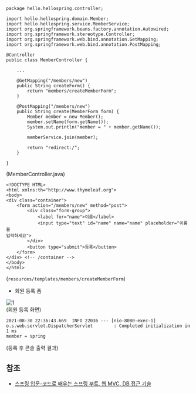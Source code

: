 ```
package hello.hellospring.controller;

import hello.hellospring.domain.Member;
import hello.hellospring.service.MemberService;
import org.springframework.beans.factory.annotation.Autowired;
import org.springframework.stereotype.Controller;
import org.springframework.web.bind.annotation.GetMapping;
import org.springframework.web.bind.annotation.PostMapping;

@Controller
public class MemberController {

    ...

    @GetMapping("/members/new")
    public String createForm() {
        return "members/createMemberForm";
    }

    @PostMapping("/members/new")
    public String create(MemberForm form) {
        Member member = new Member();
        member.setName(form.getName());
        System.out.println("member = " + member.getName());

        memberService.join(member);

        return "redirect:/";
    }

}
```
(MemberController.java)

```
<!DOCTYPE HTML>
<html xmlns:th="http://www.thymeleaf.org">
<body>
<div class="container">
    <form action="/members/new" method="post">
        <div class="form-group">
            <label for="name">이름</label>
            <input type="text" id="name" name="name" placeholder="이름을
입력하세요">
        </div>
        <button type="submit">등록</button>
    </form>
</div> <!-- /container -->
</body>
</html>
```
(```resources/templates/members/createMemberForm```)
* 회원 등록 폼

![1](https://raw.githubusercontent.com/smpark1020/tistory/master/Spring/%5B%EC%8A%A4%ED%94%84%EB%A7%81%20%EC%9E%85%EB%AC%B8%5D%20%ED%9A%8C%EC%9B%90%20%EC%9B%B9%20%EA%B8%B0%EB%8A%A5%20-%20%EB%93%B1%EB%A1%9D/1.PNG)   
(회원 등록 화면)

```
2021-08-30 22:36:43.669  INFO 22036 --- [nio-8080-exec-1] o.s.web.servlet.DispatcherServlet        : Completed initialization in 1 ms
member = spring
```
(등록 후 콘솔 출력 결과)

## 참조
* [스프링 입문-코드로 배우는 스프링 부트, 웹 MVC, DB 접근 기술](https://www.inflearn.com/course/%EC%8A%A4%ED%94%84%EB%A7%81-%EC%9E%85%EB%AC%B8-%EC%8A%A4%ED%94%84%EB%A7%81%EB%B6%80%ED%8A%B8/dashboard)